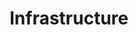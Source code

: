 ---
title: Infrastructure
weight: 100
url: /nginx-management-suite/acm/how-to/infrastructure/
layout: "acm-eos-list"
---